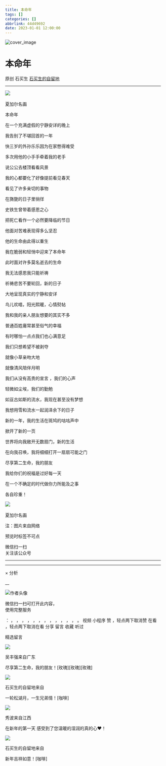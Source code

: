 ```yaml
---
title: 本命年
tags: []
categories: []
abbrlink: 44d49692
date: 2023-01-01 12:00:00
---
```


![cover_image](20230101本命年/img1.jpg)

#  本命年

原创  石买生  [ 石买生的自留地 ](javascript:void\(0\);)

__ _ _ _ _

![](20230101本命年/img2.png)
​

夏加尔名画

  

本命年

  

  

在一个充满虚假的宁静安详的晚上

  

我告别了不堪回首的一年

  

快三岁的外孙乐乐因为在家憋得难受

  

多次用他的小手手牵着我的老手

  

说公公去楼顶看看风景

  

我的心都要化了好像提前看见春天

  

看见了许多亲切的事物

  

在旖旎的日子里徜徉

  

史铁生曾带着感恩之心

  

把死亡看作一个必然要降临的节日

  

他面对苦难表现得多么坚忍

  

他的生命由此得以重生

  

我在脆弱和轻悄中迎来了本命年

  

此时面对许多莫名逝去的生命

  

我无法感恩我只能祈祷

  

祈祷悲苦不要轮回，新的日子

  

大地呈现真实的宁静和安详

  

鸟儿欢唱，阳光熙暖，心情熨帖

  

我和我的亲人朋友想要的其实不多

  

普通百姓庸常甚至俗气的幸福

  

有时哪怕一点点我们也心满意足

  

我们只想希望不被剥夺

  

就像小草亲吻大地

  

就像清风陪伴月明

  

我们从没有高贵的宣言  ，我们的心声

  

轻微如尘埃，我们的勤勉

  

如亘古如斯的流水，我现在甚至没有梦想

  

我想用雪和流水一起润泽余下的日子

  

新的一年，我的生活在斑鸠的咕咕声中

  

掀开了新的一页

  

世界将向我敞开无数扇门，新的生活

  

在向我召唤，我将细细打开一扇扇可能之门

  

尽享第二生命，我的朋友

  

我给你们的祝福是过好每一天

  

在一个不确定的时代做你力所能及之事

  

各自珍重！

![](20230101本命年/img3.png)
​

夏加尔名画

  

注：图片来自网络

预览时标签不可点

微信扫一扫  
关注该公众号





****



****



×  分析

__

![作者头像](shared/img1.png)

微信扫一扫可打开此内容，  
使用完整服务

：  ，  ，  ，  ，  ，  ，  ，  ，  ，  ，  ，  ，  。  视频  小程序  赞  ，轻点两下取消赞  在看  ，轻点两下取消在看
分享  留言  收藏  听过

精选留言

![](shared/img16.jpg)

吴丰强来自广东

尽享第二生命，我的朋友！[玫瑰][玫瑰][玫瑰]

![](shared/img4.jpg)

石买生的自留地来自

一轮松湖月，一生兄弟情！[咖啡]

![](shared/img48.jpg)

秀波来自江西

在新年的第一天  感受到了您温暖的湿润的真的心❤️！

![](shared/img4.jpg)

石买生的自留地来自

新年吉祥如意！[咖啡]

